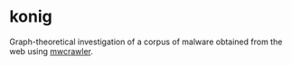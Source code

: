 konig
=====

Graph-theoretical investigation of a corpus of malware obtained from the web using [mwcrawler](https://github.com/technoskald/mwcrawler). 
